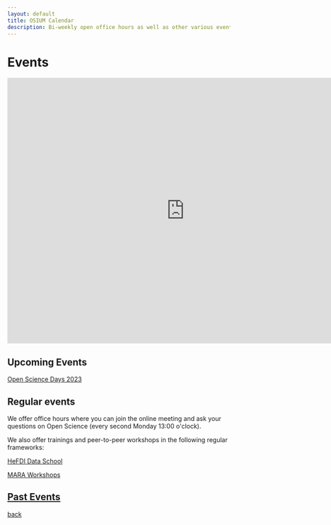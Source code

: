 ```yaml
---
layout: default
title: OSIUM Calendar
description: Bi-weekly open office hours as well as other various events.
---
```

# Events

<iframe src="https://calendar.google.com/calendar/embed?height=600&amp;wkst=2&amp;hl=en&amp;src=osium.contact%40gmail.com&amp;ctz=Europe%2FBerlin" style="border-width:0" width="800" height="600" frameborder="0" scrolling="no"></iframe>

## Upcoming Events

[Open Science Days 2023](./open-science-days-2023.md)


## Regular events
We offer office hours where you can join the online meeting and ask your questions on Open Science (every second Monday 13:00 o'clock). 

We also offer trainings and peer-to-peer workshops in the following regular frameworks:

<a href="https://www.uni-marburg.de/en/hefdi/hefdi-data-event/hds">HeFDI Data School</a>

<a href="https://www.uni-marburg.de/en/mara/program/calendar-of-events">MARA Workshops</a>

## [Past Events](./past-events.md)

[back](./)
